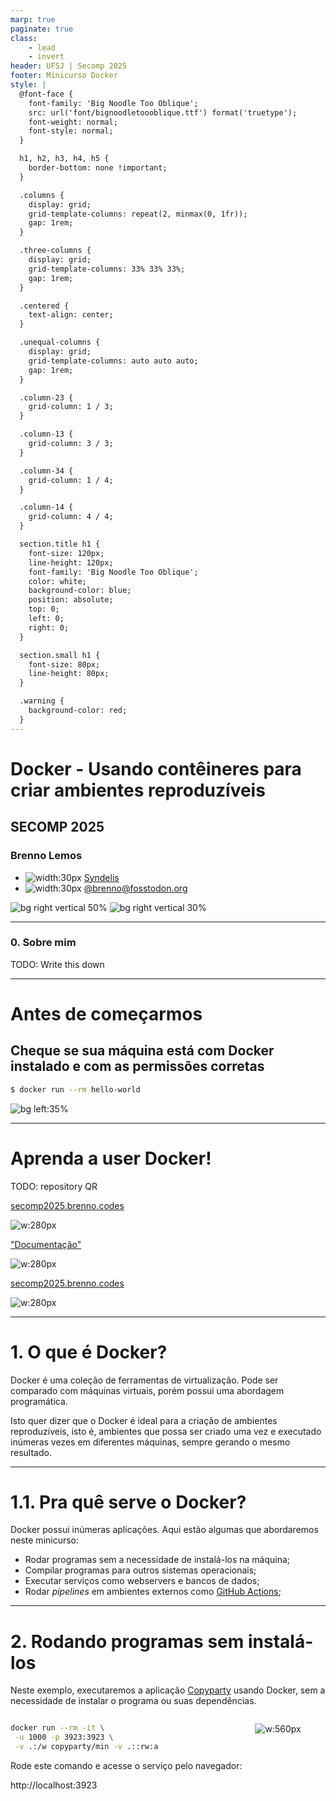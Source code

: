 ```yaml
---
marp: true
paginate: true
class:
    - lead
    - invert
header: UFSJ | Secomp 2025
footer: Minicurso Docker
style: |
  @font-face {
    font-family: 'Big Noodle Too Oblique';
    src: url('font/bignoodletoooblique.ttf') format('truetype');
    font-weight: normal;
    font-style: normal;
  }

  h1, h2, h3, h4, h5 {
    border-bottom: none !important;
  }

  .columns {
    display: grid;
    grid-template-columns: repeat(2, minmax(0, 1fr));
    gap: 1rem;
  }

  .three-columns {
    display: grid;
    grid-template-columns: 33% 33% 33%;
    gap: 1rem;
  }

  .centered {
    text-align: center;
  }

  .unequal-columns {
    display: grid;
    grid-template-columns: auto auto auto;
    gap: 1rem;
  }

  .column-23 {
    grid-column: 1 / 3;
  }

  .column-13 {
    grid-column: 3 / 3;
  }

  .column-34 {
    grid-column: 1 / 4;
  }

  .column-14 {
    grid-column: 4 / 4;
  }

  section.title h1 {
    font-size: 120px;
    line-height: 120px;
    font-family: 'Big Noodle Too Oblique';
    color: white;
    background-color: blue;
    position: absolute;
    top: 0;
    left: 0;
    right: 0;
  }

  section.small h1 {
    font-size: 80px;
    line-height: 80px;
  }

  .warning {
    background-color: red;
  }
---
```


<!-- _header: '' -->
<!-- _footer: '' -->
<!-- _paginate: false -->

# Docker - Usando contêineres para criar ambientes reproduzíveis
## SECOMP 2025
### Brenno Lemos

- ![width:30px](./img/github-logo.png) [Syndelis](https://github.com/Syndelis)
- ![width:30px](./img/mastodon-logo.svg) [@brenno@fosstodon.org](https://fosstodon.org/@brenno)

![bg right vertical 50%](./img/secomp-2025.png)
![bg right vertical 30%](./img/ufsj.png)

---

### 0. Sobre mim

<div class="warning">TODO: Write this down</div>

--- 

# Antes de começarmos

## Cheque se sua máquina está com Docker instalado e com as permissões corretas

```sh
$ docker run --rm hello-world
```

![bg left:35%](./img/docker.jpg)

---

<div class="centered">

# Aprenda a user Docker!

<div class="warning">TODO: repository QR</div>

</div>

<div class="three-columns">

<div class="centered">

[secomp2025.brenno.codes](https://secomp2025.brenno.codes)

![w:280px](./img/qrcode-slides.png)

</div>

<div class="centered">

["Documentação"](https://doc.rust-lang.org/book/)

![w:280px](./img/qr-the-book.svg)

</div>

<div class="centered">

[secomp2025.brenno.codes](https://secomp2025.brenno.codes)

![w:280px](./img/qrcode-slides.png)

</div>


</div>


---

<!-- Perguntar se os alunos estão familiares com o conceito de máquinas virtuais -->
<!-- Senão, fazer um paralelo com emuladores -->

<!-- _class: title -->
<!-- _header: '' -->

# 1. O que é Docker?

Docker é uma coleção de ferramentas de virtualização. Pode ser comparado com máquinas virtuais, porém possui uma abordagem programática.

Isto quer dizer que o Docker é ideal para a criação de ambientes reproduzíveis, isto é, ambientes que possa ser criado uma vez e executado inúmeras vezes em diferentes máquinas, sempre gerando o mesmo resultado.

---

# 1.1. Pra quê serve o Docker?

Docker possui inúmeras aplicações. Aqui estão algumas que abordaremos neste minicurso:

- Rodar programas sem a necessidade de instalá-los na máquina;
- Compilar programas para outros sistemas operacionais;
- Executar serviços como webservers e bancos de dados;
- Rodar _pipelines_ em ambientes externos como [GitHub Actions](https://docs.github.com/en/actions);

---

<!-- _class: title small -->
<!-- _header: '' -->
<!-- _footer: 'Todos os comandos usados durante este minicurso estão disponíveis no [repositório](https://github.com/Syndelis/minicurso-docker-secomp-2025)' -->

# 2. Rodando programas sem instalá-los

Neste exemplo, executaremos a aplicação [Copyparty](https://github.com/9001/copyparty/) usando Docker, sem a necessidade de instalar o programa ou suas dependências.

<div class="columns">

<div>

```sh
docker run --rm -it \
 -u 1000 -p 3923:3923 \
 -v .:/w copyparty/min -v .::rw:a
```

Rode este comando e acesse o serviço pelo navegador:

http://localhost:3923

</div>


<div>

![w:560px](./img/copyparty.png)

</div>

</div>

